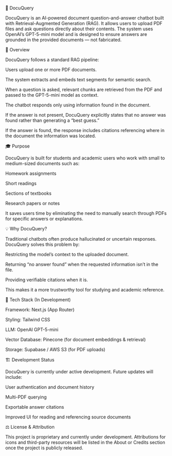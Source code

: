 📘 DocuQuery

DocuQuery is an AI-powered document question-and-answer chatbot built with Retrieval-Augmented Generation (RAG).
It allows users to upload PDF files and ask questions directly about their contents. The system uses OpenAI’s GPT-5-mini model and is designed to ensure answers are grounded in the provided documents — not fabricated.

🚀 Overview

DocuQuery follows a standard RAG pipeline:

Users upload one or more PDF documents.

The system extracts and embeds text segments for semantic search.

When a question is asked, relevant chunks are retrieved from the PDF and passed to the GPT-5-mini model as context.

The chatbot responds only using information found in the document.

If the answer is not present, DocuQuery explicitly states that no answer was found rather than generating a “best guess.”

If the answer is found, the response includes citations referencing where in the document the information was located.

🎓 Purpose

DocuQuery is built for students and academic users who work with small to medium-sized documents such as:

Homework assignments

Short readings

Sections of textbooks

Research papers or notes

It saves users time by eliminating the need to manually search through PDFs for specific answers or explanations.

💡 Why DocuQuery?

Traditional chatbots often produce hallucinated or uncertain responses.
DocuQuery solves this problem by:

Restricting the model’s context to the uploaded document.

Returning “no answer found” when the requested information isn’t in the file.

Providing verifiable citations when it is.

This makes it a more trustworthy tool for studying and academic reference.

🧠 Tech Stack (In Development)

Framework: Next.js (App Router)

Styling: Tailwind CSS

LLM: OpenAI GPT-5-mini

Vector Database: Pinecone (for document embeddings & retrieval)

Storage: Supabase / AWS S3 (for PDF uploads)

🏗️ Development Status

DocuQuery is currently under active development.
Future updates will include:

User authentication and document history

Multi-PDF querying

Exportable answer citations

Improved UI for reading and referencing source documents

⚖️ License & Attribution

This project is proprietary and currently under development.
Attributions for icons and third-party resources will be listed in the About or Credits section once the project is publicly released.
